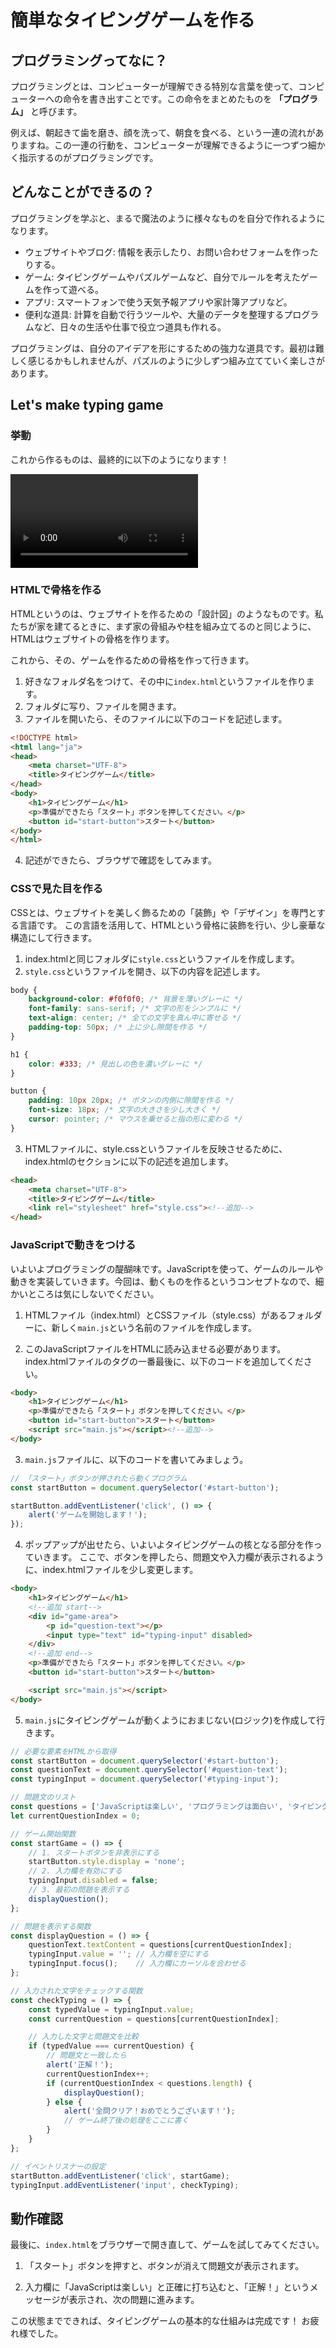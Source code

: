 # 簡単なタイピングゲームを作る

## プログラミングってなに？

プログラミングとは、コンピューターが理解できる特別な言葉を使って、コンピューターへの命令を書き出すことです。この命令をまとめたものを **「プログラム」** と呼びます。

例えば、朝起きて歯を磨き、顔を洗って、朝食を食べる、という一連の流れがありますね。この一連の行動を、コンピューターが理解できるように一つずつ細かく指示するのがプログラミングです。

## どんなことができるの？

プログラミングを学ぶと、まるで魔法のように様々なものを自分で作れるようになります。

- ウェブサイトやブログ: 情報を表示したり、お問い合わせフォームを作ったりする。
- ゲーム: タイピングゲームやパズルゲームなど、自分でルールを考えたゲームを作って遊べる。
- アプリ: スマートフォンで使う天気予報アプリや家計簿アプリなど。
- 便利な道具: 計算を自動で行うツールや、大量のデータを整理するプログラムなど、日々の生活や仕事で役立つ道具も作れる。

プログラミングは、自分のアイデアを形にするための強力な道具です。最初は難しく感じるかもしれませんが、パズルのように少しずつ組み立てていく楽しさがあります。

## Let's make typing game

### 挙動

これから作るものは、最終的に以下のようになります！

![](./imgs/typing.mp4)

### HTMLで骨格を作る

HTMLというのは、ウェブサイトを作るための「設計図」のようなものです。私たちが家を建てるときに、まず家の骨組みや柱を組み立てるのと同じように、HTMLはウェブサイトの骨格を作ります。

これから、その、ゲームを作るための骨格を作って行きます。

1. 好きなフォルダ名をつけて、その中に`index.html`というファイルを作ります。
2. フォルダに写り、ファイルを開きます。
3. ファイルを開いたら、そのファイルに以下のコードを記述します。

```html
<!DOCTYPE html>
<html lang="ja">
<head>
    <meta charset="UTF-8">
    <title>タイピングゲーム</title>
</head>
<body>
    <h1>タイピングゲーム</h1>
    <p>準備ができたら「スタート」ボタンを押してください。</p>
    <button id="start-button">スタート</button>
</body>
</html>
```

4. 記述ができたら、ブラウザで確認をしてみます。

### CSSで見た目を作る

CSSとは、ウェブサイトを美しく飾るための「装飾」や「デザイン」を専門とする言語です。
この言語を活用して、HTMLという骨格に装飾を行い、少し豪華な構造にして行きます。

1. index.htmlと同じフォルダに`style.css`というファイルを作成します。
2. `style.css`というファイルを開き、以下の内容を記述します。

```css
body {
    background-color: #f0f0f0; /* 背景を薄いグレーに */
    font-family: sans-serif; /* 文字の形をシンプルに */
    text-align: center; /* 全ての文字を真ん中に寄せる */
    padding-top: 50px; /* 上に少し隙間を作る */
}

h1 {
    color: #333; /* 見出しの色を濃いグレーに */
}

button {
    padding: 10px 20px; /* ボタンの内側に隙間を作る */
    font-size: 18px; /* 文字の大きさを少し大きく */
    cursor: pointer; /* マウスを乗せると指の形に変わる */
}
```

3. HTMLファイルに、style.cssというファイルを反映させるために、index.htmlの<head>セクションに以下の記述を追加します。

```html
<head>
    <meta charset="UTF-8">
    <title>タイピングゲーム</title>
    <link rel="stylesheet" href="style.css"><!--追加-->
</head>
```

### JavaScriptで動きをつける

いよいよプログラミングの醍醐味です。JavaScriptを使って、ゲームのルールや動きを実装していきます。今回は、動くものを作るというコンセプトなので、細かいところは気にしないでください。

1. HTMLファイル（index.html）とCSSファイル（style.css）があるフォルダーに、新しく`main.js`という名前のファイルを作成します。

2. このJavaScriptファイルをHTMLに読み込ませる必要があります。index.htmlファイルの<body>タグの一番最後に、以下のコードを追加してください。

```html
<body>
    <h1>タイピングゲーム</h1>
    <p>準備ができたら「スタート」ボタンを押してください。</p>
    <button id="start-button">スタート</button>
    <script src="main.js"></script><!--追加-->
</body>
```

3. `main.js`ファイルに、以下のコードを書いてみましょう。

```javascript
// 「スタート」ボタンが押されたら動くプログラム
const startButton = document.querySelector('#start-button');

startButton.addEventListener('click', () => {
    alert('ゲームを開始します！');
});
```

4. ポップアップが出せたら、いよいよタイピングゲームの核となる部分を作っていきます。
ここで、ボタンを押したら、問題文や入力欄が表示されるように、index.htmlファイルを少し変更します。

```html
<body>
    <h1>タイピングゲーム</h1>
    <!--追加 start-->
    <div id="game-area">
        <p id="question-text"></p>
        <input type="text" id="typing-input" disabled>
    </div>
    <!--追加 end-->
    <p>準備ができたら「スタート」ボタンを押してください。</p>
    <button id="start-button">スタート</button>

    <script src="main.js"></script>
</body>
```

5. `main.js`にタイピングゲームが動くようにおまじない(ロジック)を作成して行きます。

```javascript
// 必要な要素をHTMLから取得
const startButton = document.querySelector('#start-button');
const questionText = document.querySelector('#question-text');
const typingInput = document.querySelector('#typing-input');

// 問題文のリスト
const questions = ['JavaScriptは楽しい', 'プログラミングは面白い', 'タイピングゲームを作ろう'];
let currentQuestionIndex = 0;

// ゲーム開始関数
const startGame = () => {
    // 1. スタートボタンを非表示にする
    startButton.style.display = 'none';
    // 2. 入力欄を有効にする
    typingInput.disabled = false;
    // 3. 最初の問題を表示する
    displayQuestion();
};

// 問題を表示する関数
const displayQuestion = () => {
    questionText.textContent = questions[currentQuestionIndex];
    typingInput.value = ''; // 入力欄を空にする
    typingInput.focus();    // 入力欄にカーソルを合わせる
};

// 入力された文字をチェックする関数
const checkTyping = () => {
    const typedValue = typingInput.value;
    const currentQuestion = questions[currentQuestionIndex];

    // 入力した文字と問題文を比較
    if (typedValue === currentQuestion) {
        // 問題文と一致したら
        alert('正解！');
        currentQuestionIndex++;
        if (currentQuestionIndex < questions.length) {
            displayQuestion();
        } else {
            alert('全問クリア！おめでとうございます！');
            // ゲーム終了後の処理をここに書く
        }
    }
};

// イベントリスナーの設定
startButton.addEventListener('click', startGame);
typingInput.addEventListener('input', checkTyping);
```

## 動作確認

最後に、`index.html`をブラウザーで開き直して、ゲームを試してみてください。

1. 「スタート」ボタンを押すと、ボタンが消えて問題文が表示されます。

2. 入力欄に「JavaScriptは楽しい」と正確に打ち込むと、「正解！」というメッセージが表示され、次の問題に進みます。

この状態までできれば、タイピングゲームの基本的な仕組みは完成です！ お疲れ様でした。